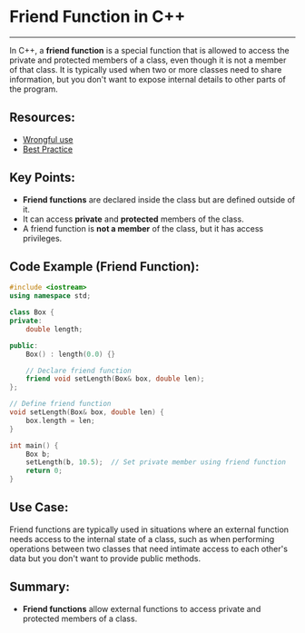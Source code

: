 # **Friend Function in C++**

---

In C++, a **friend function** is a special function that is allowed to access the private and protected members of a class, even though it is not a member of that class. It is typically used when two or more classes need to share information, but you don't want to expose internal details to other parts of the program.

## Resources:
- [Wrongful use](./FriendBadUse.cpp)
- [Best Practice](./FriendBestPractice.cpp)

## **Key Points**:
- **Friend functions** are declared inside the class but are defined outside of it.
- It can access **private** and **protected** members of the class.
- A friend function is **not a member** of the class, but it has access privileges.

## **Code Example (Friend Function)**:

```cpp
#include <iostream>
using namespace std;

class Box {
private:
    double length;

public:
    Box() : length(0.0) {}

    // Declare friend function
    friend void setLength(Box& box, double len);
};

// Define friend function
void setLength(Box& box, double len) {
    box.length = len;
}

int main() {
    Box b;
    setLength(b, 10.5);  // Set private member using friend function
    return 0;
}
```

## **Use Case**:
Friend functions are typically used in situations where an external function needs access to the internal state of a class, such as when performing operations between two classes that need intimate access to each other's data but you don't want to provide public methods.

## **Summary**:

- **Friend functions** allow external functions to access private and protected members of a class.